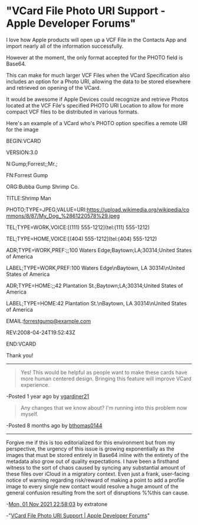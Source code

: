 # "VCard File Photo URI Support - Apple Developer Forums" 

I love how Apple products will open up a VCF File in the Contacts App and import nearly all of the information successfully.

However at the moment, the only format accepted for the PHOTO field is Base64.

This can make for much larger VCF Files when the VCard Specification also includes an option for a Photo URI, allowing the data to be stored elsewhere and retrieved on opening of the VCard.

It would be awesome if Apple Devices could recognize and retrieve Photos located at the VCF File's specified PHOTO URI Location to allow for more compact VCF files to be distributed in various formats.

Here's an example of a VCard who's PHOTO option specifies a remote URI for the image

BEGIN:VCARD

VERSION:3.0

N:Gump;Forrest;;Mr.;

FN:Forrest Gump

ORG:Bubba Gump Shrimp Co.

TITLE:Shrimp Man

PHOTO;TYPE=JPEG;VALUE=URI:<https://upload.wikimedia.org/wikipedia/commons/8/87/My_Dog_%2861220578%29.jpeg>

TEL;TYPE=WORK,VOICE:[(111) 555-1212](tel:\(111\) 555-1212)

TEL;TYPE=HOME,VOICE:[(404) 555-1212](tel:\(404\) 555-1212)

ADR;TYPE=WORK,PREF:;;100 Waters Edge;Baytown;LA;30314;United States of America

LABEL;TYPE=WORK,PREF:100 Waters Edge\nBaytown\, LA 30314\nUnited States of America

ADR;TYPE=HOME:;;42 Plantation St.;Baytown;LA;30314;United States of America

LABEL;TYPE=HOME:42 Plantation St.\nBaytown\, LA 30314\nUnited States of America

EMAIL:[forrestgump@example.com](mailto:forrestgump@example.com)

REV:2008-04-24T19:52:43Z

END:VCARD

Thank you!

------

> Yes! This would be helpful as people want to make these cards have more human centered design. Bringing this feature will improve VCard experience.

-Posted 1 year ago by [vgardiner21](https://developer.apple.com/forums/profile/vgardiner21)

> Any changes that we know about? I'm running into this problem now myself.
 
-Posted 8 months ago by [bthomas0144](https://developer.apple.com/forums/profile/bthomas0144)

***

Forgive me if this is too editorialized for this environment but from my perspective, the urgency of this issue is growing exponentially as the images that must be stored entirely in Base64 inline with the entirety of the metadata also grow out of quality expectations. I have been a firsthand witness to the sort of chaos caused by syncing any substantial amount of these files over iCloud in a migratory context. Even just a frank, user-facing notice of warning regarding risk/reward of making a point to add a profile image to every single new contact would resolve a huge amount of the general confusion resulting from the sort of disruptions %%this can cause.


-[Mon, 01 Nov 2021 22:58:03](https://developer.apple.com/forums/thread/132554?answerId=693470022#693470022) by extratone


-"[VCard File Photo URI Support | Apple Developer Forums](https://developer.apple.com/forums/thread/13%%2554?login=true&page=1#693470022)"